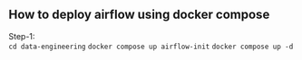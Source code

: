 ## How to deploy airflow using docker compose  

Step-1:  
``` cd data-engineering ```
``` docker compose up airflow-init ```
``` docker compose up -d ```

